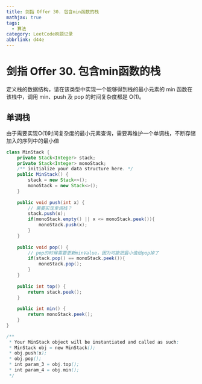 ```yaml
---
title: 剑指 Offer 30. 包含min函数的栈
mathjax: true
tags:
  - 算法
category: LeetCode刷题记录
abbrlink: d44e
---
```

# 剑指 Offer 30. 包含min函数的栈

定义栈的数据结构，请在该类型中实现一个能够得到栈的最小元素的 min 函数在该栈中，调用 min、push 及 pop 的时间复杂度都是 O(1)。

<!-- more -->

## 单调栈

由于需要实现O(1)时间复杂度的最小元素查询，需要再维护一个单调栈，不断存储加入的序列中的最小值

```java
class MinStack {
    private Stack<Integer> stack;
    private Stack<Integer> monoStack;
    /** initialize your data structure here. */
    public MinStack() {
        stack = new Stack<>();
        monoStack = new Stack<>();
    }
    
    public void push(int x) {
        // 需要实现单调栈？
        stack.push(x);
        if(monoStack.empty() || x <= monoStack.peek()){
            monoStack.push(x);
        }
    }
    
    public void pop() {
        // pop的时候需要更新minValue，因为可能把最小值给pop掉了
        if(stack.pop() == monoStack.peek()){
            monoStack.pop();
        }
    }
    
    public int top() {
        return stack.peek();
    }
    
    public int min() {
        return monoStack.peek();
    }
}

/**
 * Your MinStack object will be instantiated and called as such:
 * MinStack obj = new MinStack();
 * obj.push(x);
 * obj.pop();
 * int param_3 = obj.top();
 * int param_4 = obj.min();
 */
```

